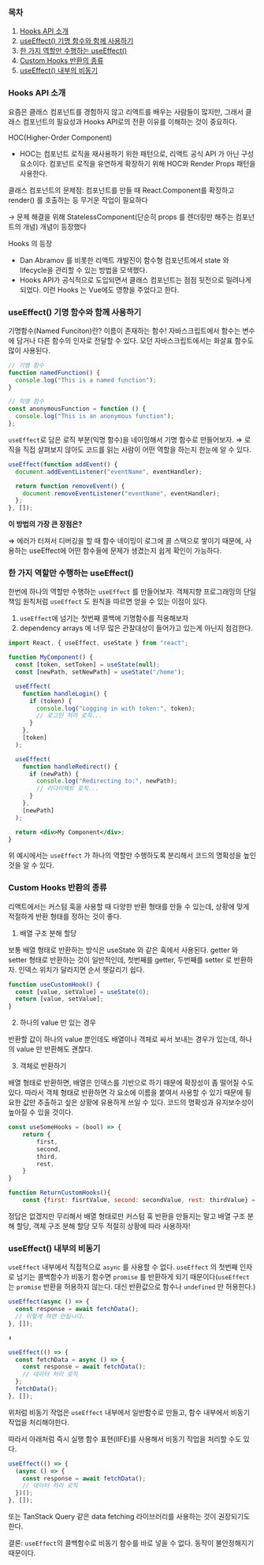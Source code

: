 ### 목차

1. [Hooks API 소개](#hooks-api-소개)
2. [useEffect() 기명 함수와 함께 사용하기](#useeffect-기명-함수와-함께-사용하기)
3. [한 가지 역할만 수행하는 useEffect()](#한-가지-역할만-수행하는-useeffect)
4. [Custom Hooks 반환의 종류](#custom-hooks-반환의-종류)
5. [useEffect() 내부의 비동기](#useeffect-내부의-비동기)

### Hooks API 소개

요즘은 클래스 컴포넌트를 경험하지 않고 리액트를 배우는 사람들이 많지만, 그래서 클래스 컴포넌트의 필요성과 Hooks API로의 전환 이유를 이해하는 것이 중요하다.

HOC(Higher-Order Component)

- HOC는 컴포넌트 로직을 재사용하기 위한 패턴으로, 리액트 공식 API 가 아닌 구성 요소이다. 컴포넌트 로직을 유연하게 확장하기 위해 HOC와 Render Props 패턴을 사용한다.

클래스 컴포넌트의 문제점: 컴포넌트를 만들 때 React.Component를 확장하고 render() 를 호출하는 등 무거운 작업이 필요하다

→ 문제 해결을 위해 StatelessComponent(단순히 props 를 렌더링만 해주는 컴포넌트의 개념) 개념이 등장했다

Hooks 의 등장

- Dan Abramov 를 비롯한 리액트 개발진이 함수형 컴포넌트에서 state 와 lifecycle을 관리할 수 있는 방법을 모색했다.
- Hooks API가 공식적으로 도입되면서 클래스 컴포넌트는 점점 뒷전으로 밀려나게 되었다. 이런 Hooks 는 Vue에도 영향을 주었다고 한다.

### useEffect() 기명 함수와 함께 사용하기

기명함수(Named Funciton)란? 이름이 존재하는 함수! 자바스크립트에서 함수는 변수에 담거나 다른 함수의 인자로 전달할 수 있다. 모던 자바스크립트에서는 화살표 함수도 많이 사용된다.

```jsx
// 기명 함수
function namedFunction() {
  console.log("This is a named function");
}

// 익명 함수
const anonymousFunction = function () {
  console.log("This is an anonymous function");
};
```

`useEffect`로 담은 로직 부분(익명 함수)을 네이밍해서 기명 함수로 만들어보자. ⇒ 로직을 직접 살펴보지 않아도 코드를 읽는 사람이 어떤 역할을 하는지 한눈에 알 수 있다.

```jsx
useEffect(function addEvent() {
  document.addEventListener("eventName", eventHandler);

  return function removeEvent() {
    document.removeEventListener("eventName", eventHandler);
  };
}, []);
```

**이 방법의 가장 큰 장점은?**

⇒ 에러가 터져서 디버깅을 할 때 함수 네이밍이 로그에 콜 스택으로 쌓이기 때문에, 사용하는 useEffect에 어떤 함수들에 문제가 생겼는지 쉽게 확인이 가능하다.

### 한 가지 역할만 수행하는 useEffect()

한번에 하나의 역할만 수행하는 `useEffect` 를 만들어보자. 객체지향 프로그래밍의 단일 책임 원칙처럼 `useEffect` 도 원칙을 따르면 얻을 수 있는 이점이 있다.

1. `useEffect`에 넘기는 첫번째 콜백에 기명함수를 적용해보자
2. dependency arrays 에 너무 많은 관찰대상이 들어가고 있는게 아닌지 점검한다.

```jsx
import React, { useEffect, useState } from "react";

function MyComponent() {
  const [token, setToken] = useState(null);
  const [newPath, setNewPath] = useState("/home");

  useEffect(
    function handleLogin() {
      if (token) {
        console.log("Logging in with token:", token);
        // 로그인 처리 로직...
      }
    },
    [token]
  );

  useEffect(
    function handleRedirect() {
      if (newPath) {
        console.log("Redirecting to:", newPath);
        // 리다이렉트 로직...
      }
    },
    [newPath]
  );

  return <div>My Component</div>;
}
```

위 예시에서는 `useEffect` 가 하나의 역할만 수행하도록 분리해서 코드의 명확성을 높인 것을 알 수 있다.

### Custom Hooks 반환의 종류

리액트에서는 커스텀 훅을 사용할 때 다양한 반환 형태를 만들 수 있는데, 상황에 맞게 적절하게 반환 형태를 정하는 것이 좋다.

1. 배열 구조 분해 할당

보통 배열 형태로 반환하는 방식은 useState 와 같은 훅에서 사용된다. getter 와 setter 형태로 반환하는 것이 일반적인데, 첫번째를 getter, 두번째를 setter 로 반환하자. 인덱스 위치가 달라지면 순서 헷갈리기 쉽다.

```jsx
function useCustomHook() {
  const [value, setValue] = useState(0);
  return [value, setValue];
}
```

2. 하나의 value 만 있는 경우

반환할 값이 하나의 value 뿐인데도 배열이나 객체로 싸서 보내는 경우가 있는데, 하나의 value 만 반환해도 괜찮다.

3. 객체로 반환하기

배열 형태로 반환하면, 배열은 인덱스를 기반으로 하기 때문에 확장성이 좀 떨어질 수도 있다. 따라서 객체 형태로 반환하면 각 요소에 이름을 붙여서 사용할 수 있기 때문에 필요한 값만 추출하고 싶은 상황에 유용하게 쓰일 수 있다. 코드의 명확성과 유지보수성이 높아질 수 있을 것이다.

```jsx
const useSomeHooks = (bool) => {
	return {
		first,
		second,
		third,
		rest,
	}
}

function ReturnCustomHooks(){
	const {first: fisrtValue, second: secondValue, rest: thirdValue} = useSomeHooks(true);
```

정답은 없겠지만 무리해서 배열 형태로만 커스텀 훅 반환을 만들지는 말고 배열 구조 분해 할당, 객체 구조 분해 할당 모두 적절히 상황에 따라 사용하자!

### useEffect() 내부의 비동기

`useEffect` 내부에서 직접적으로 `async` 를 사용할 수 없다. `useEffect` 의 첫번째 인자로 넘기는 콜백함수가 비동기 함수면 `promise` 를 반환하게 되기 때문이다(`useEffect` 는 `promise` 반환을 허용하지 않는다. 대신 반환값으로 함수나 `undefined` 만 허용한다.)

```jsx
useEffect(async () => {
  const response = await fetchData();
  // 이렇게 하면 안됩니다.
}, []);

⬇️

useEffect(() => {
  const fetchData = async () => {
    const response = await fetchData();
    // 데이터 처리 로직
  };
  fetchData();
}, []);
```

위처럼 비동기 작업은 `useEffect` 내부에서 일반함수로 만들고, 함수 내부에서 비동기 작업을 처리해야한다.

따라서 아래처럼 즉시 실행 함수 표현(IIFE)를 사용해서 비동기 작업을 처리할 수도 있다.

```jsx
useEffect(() => {
  (async () => {
    const response = await fetchData();
    // 데이터 처리 로직
  })();
}, []);
```

또는 TanStack Query 같은 data fetching 라이브러리를 사용하는 것이 권장되기도 한다.

결론: `useEffect`의 콜백함수로 비동기 함수를 바로 넣을 수 없다. 동작이 불안정해지기 때문이다.
